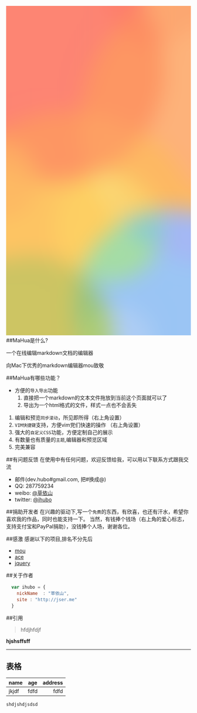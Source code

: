 ![image](dialog_bg.png)
##MaHua是什么?

一个在线编辑markdown文档的编辑器

向Mac下优秀的markdown编辑器mou致敬

##MaHua有哪些功能？

* 方便的`导入导出`功能
    1.  直接把一个markdown的文本文件拖放到当前这个页面就可以了
    1.  导出为一个html格式的文件，样式一点也不会丢失
1. 编辑和预览`同步滚动`，所见即所得（右上角设置）
1. `VIM快捷键`支持，方便vim党们快速的操作 （右上角设置）
1. 强大的`自定义CSS`功能，方便定制自己的展示
1. 有数量也有质量的`主题`,编辑器和预览区域
1. 完美兼容

##有问题反馈
在使用中有任何问题，欢迎反馈给我，可以用以下联系方式跟我交流

* 邮件(dev.hubo#gmail.com, 把#换成@)
* QQ: 287759234
* weibo: [@草依山](http://weibo.com/ihubo)
* twitter: [@ihubo](http://twitter.com/ihubo)

##捐助开发者
在兴趣的驱动下,写一个`免费`的东西，有欣喜，也还有汗水，希望你喜欢我的作品，同时也能支持一下。
当然，有钱捧个钱场（右上角的爱心标志，支持支付宝和PayPal捐助），没钱捧个人场，谢谢各位。

##感激
感谢以下的项目,排名不分先后

* [mou](http://mouapp.com/)
* [ace](http://ace.ajax.org/)
* [jquery](http://jquery.com)

##关于作者

```javascript
  var ihubo = {
    nickName  : "草依山",
    site : "http://jser.me"
  }
```
##引用
> hfdjhfdjf

**hjshsffsff**

***

## 表格

|   name   |   age   |   address   |
|----------|:-------:|------------:|
|jkjdf|fdfd|fdfd|

```
shdjshdjsdsd
```